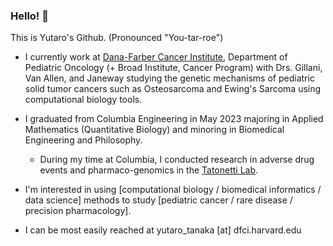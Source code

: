 ### Hello! 👋

This is Yutaro's Github. (Pronounced "You-tar-roe") 

- I currently work at [Dana-Farber Cancer Institute](https://vanallenlab.dana-farber.org/), Department of Pediatric Oncology (+ Broad Institute, Cancer Program) with Drs. Gillani, Van Allen, and Janeway studying the genetic mechanisms of pediatric solid tumor cancers such as Osteosarcoma and Ewing's Sarcoma using computational biology tools.
- I graduated from Columbia Engineering in May 2023 majoring in Applied Mathematics (Quantitative Biology) and minoring in Biomedical Engineering and Philosophy.
  - During my time at Columbia, I conducted research in adverse drug events and pharmaco-genomics in the [Tatonetti Lab](https://tatonettilab.org). 

- I'm interested in using [computational biology / biomedical informatics / data science] methods to study [pediatric cancer / rare disease / precision pharmacology].
- I can be most easily reached at yutaro_tanaka [at] dfci.harvard.edu 


<!--
**yutaro-tanaka-yt2705/yutaro-tanaka-yt2705** is a ✨ _special_ ✨ repository because its `README.md` (this file) appears on your GitHub profile.

Here are some ideas to get you started:

- 🔭 I’m currently working on ...
- 🌱 I’m currently learning ...
- 👯 I’m looking to collaborate on ...
- 🤔 I’m looking for help with ...
- 💬 Ask me about ...
- 📫 How to reach me: ...
- 😄 Pronouns: ...
- ⚡ Fun fact: ...
-->
